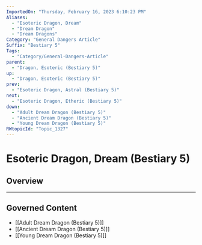 ```yaml
---
ImportedOn: "Thursday, February 16, 2023 6:10:23 PM"
Aliases:
  - "Esoteric Dragon, Dream"
  - "Dream Dragon"
  - "Dream Dragons"
Category: "General Dangers Article"
Suffix: "Bestiary 5"
Tags:
  - "Category/General-Dangers-Article"
parent:
  - "Dragon, Esoteric (Bestiary 5)"
up:
  - "Dragon, Esoteric (Bestiary 5)"
prev:
  - "Esoteric Dragon, Astral (Bestiary 5)"
next:
  - "Esoteric Dragon, Etheric (Bestiary 5)"
down:
  - "Adult Dream Dragon (Bestiary 5)"
  - "Ancient Dream Dragon (Bestiary 5)"
  - "Young Dream Dragon (Bestiary 5)"
RWtopicId: "Topic_1327"
---
```

# Esoteric Dragon, Dream (Bestiary 5)
## Overview
---
## Governed Content
- [[Adult Dream Dragon (Bestiary 5)]]
- [[Ancient Dream Dragon (Bestiary 5)]]
- [[Young Dream Dragon (Bestiary 5)]]

